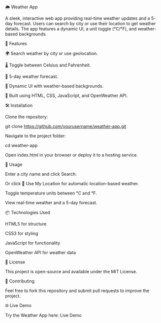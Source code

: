 🌦 Weather App

A sleek, interactive web app providing real-time weather updates and a 5-day forecast. Users can search by city or use their location to get weather details. The app features a dynamic UI, a unit toggle (°C/°F), and weather-based backgrounds.

🚀 Features

🌍 Search weather by city or use geolocation.

🌡 Toggle between Celsius and Fahrenheit.

📅 5-day weather forecast.

🎨 Dynamic UI with weather-based backgrounds.

🔗 Built using HTML, CSS, JavaScript, and OpenWeather API.

🛠 Installation

Clone the repository:

git clone https://github.com/yourusername/weather-app.git

Navigate to the project folder:

cd weather-app

Open index.html in your browser or deploy it to a hosting service.

🔧 Usage

Enter a city name and click Search.

Or click 📍 Use My Location for automatic location-based weather.

Toggle temperature units between °C and °F.

View real-time weather and a 5-day forecast.

📦 Technologies Used

HTML5 for structure

CSS3 for styling

JavaScript for functionality

OpenWeather API for weather data

📜 License

This project is open-source and available under the MIT License.

🤝 Contributing

Feel free to fork this repository and submit pull requests to improve the project.

🌐 Live Demo

Try the Weather App here: Live Demo
